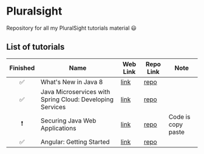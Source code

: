 # Pluralsight
Repository for all my PluralSight tutorials material :smiley:

## List of tutorials

|Finished|Name|Web Link|Repo Link|Note|
|:---:|---|---|---|---
|:white_check_mark:|What's New in Java 8|[link](https://app.pluralsight.com/library/courses/java-8-whats-new/table-of-contents)|[repo](https://github.com/fredlo2010/pluralsight/tree/master/introduction-to-lambda-expressions-in-java-8)|
|:white_check_mark:|Java Microservices with Spring Cloud: Developing Services|[link](https://app.pluralsight.com/library/courses/java-microservices-spring-cloud-developing-services/table-of-contents)|[repo](https://github.com/fredlo2010/pluralsight/tree/master/java-microservices-with-spring-could-developing-services)|
|:exclamation:|Securing Java Web Applications|[link](https://app.pluralsight.com/library/courses/java-web-application-security-vulnerabilities/table-of-contents)|[repo](https://github.com/fredlo2010/pluralsight/tree/master/securing-java-web-applications)|Code is copy paste
|:white_check_mark:|Angular: Getting Started|[link](https://app.pluralsight.com/library/courses/angular-2-getting-started-update/table-of-contents)|[repo](https://github.com/fredlo2010/pluralsight/tree/master/angular-getting-tarted)|
